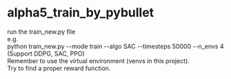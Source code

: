 # alpha5_train_by_pybullet
run the train_new.py file <br>
e.g.<br>
python train_new.py --mode train --algo SAC --timesteps 50000 --n_envs 4<br>
(Support DDPG, SAC, PPO)<br>
Remember to use the virtual environment (venvs in this project).<br>
Try to find a proper reward function.
